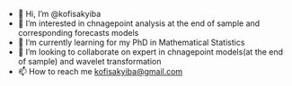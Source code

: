 - 👋 Hi, I’m @kofisakyiba
- 👀 I’m interested in chnagepoint analysis at the end of sample and corresponding forecasts models
- 🌱 I’m currently learning for my PhD in Mathematical Statistics
- 💞️ I’m looking to collaborate on expert in chnagepoint models(at the end of sample) and wavelet transformation
- 📫 How to reach me kofisakyiba@gmail.com

<!---
kofisakyiba/kofisakyiba is a ✨ special ✨ repository because its `README.md` (this file) appears on your GitHub profile.
You can click the Preview link to take a look at your changes.
--->
